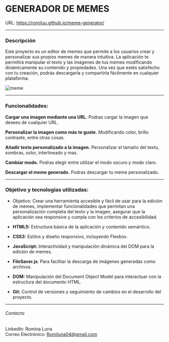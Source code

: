 # GENERADOR DE MEMES

URL: https://romiluu.github.io/meme-generator/

------------
### Descripción

Este proyecto es un editor de memes que permite a los usuarios crear y personalizar sus propios memes de manera intuitiva. La aplicación te permitirá manipular el texto y las imágenes de tus memes modificando dinámicamente su contenido y propiedades. Una vez que estés satisfecho con tu creación, podrás descargarla y compartirla fácilmente en cualquier plataforma.


![meme](https://github.com/user-attachments/assets/75f8fe39-ac57-46ea-9754-16037ddaec2d)

------------

### Funcionalidades:
**Cargar una imagen mediante una URL.** Podras cargar la imagen que desees de cualquier URL.

**Personalizar la imagen como más te guste.** Modificando color, brillo contraste, entre otras cosas.

**Añadir texto personalizado a la imagen.** Personalizar el tamaño del texto, sombras, solor, interlineado y mas.

**Cambiar modo.** Podras elegir entre utilizar el modo oscuro y modo claro.

**Descargar el meme generado.** Podras descargar tu meme personalizado.

------------

### Objetivo y tecnologias utilizadas:
- Objetivo: Crear una herramienta accesible y fácil de usar para la edición de memes, implementar funcionalidades que permitan una personalización completa del texto y la imagen, asegurar que la aplicación sea responsive y cumpla con los criterios de accesibilidad.


- **HTML5:** Estructura básica de la aplicación y contenido semántico.
- **CSS3:** Estilos y diseño responsivo, incluyendo Flexbox.
- **JavaScript:** Interactividad y manipulación dinámica del DOM para la edición de memes.
- **FileSaver.js**: Para facilitar la descarga de imágenes generadas como archivos.
- **DOM:** Manipulación del Document Object Model para interactuar con la estructura del documento HTML.
- **Git:** Control de versiones y seguimiento de cambios en el desarrollo del proyecto.

------------
###### Contacto
LinkedIn: Romina Luna  
Correo Electrónico: Romiluna04@gmail.com


